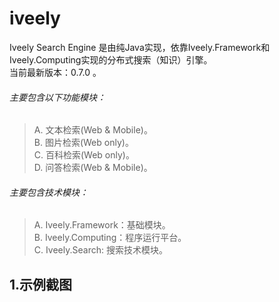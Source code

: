 iveely
==========


Iveely Search Engine 是由纯Java实现，依靠Iveely.Framework和Iveely.Computing实现的分布式搜索（知识）引擎。<br/>
当前最新版本：0.7.0 。<br/>
###### 主要包含以下功能模块：<br/>
> A. 文本检索(Web & Mobile)。<br/>
> B. 图片检索(Web only)。<br/>
> C. 百科检索(Web only)。<br/>
> D. 问答检索(Web & Mobile)。<br/>

###### 主要包含技术模块：<br/>
> A. Iveely.Framework：基础模块。<br/>
> B. Iveely.Computing：程序运行平台。<br/>
> C. Iveely.Search:    搜索技术模块。<br/>



1.示例截图  
-----------------------------------  
